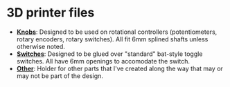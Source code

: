 # 3D printer files

* [**Knobs**](Knobs): Designed to be used on rotational controllers (potentiometers, rotary encoders, rotary switches).  All fit 6mm splined shafts unless otherwise noted.
* [**Switches**](Switches): Designed to be glued over "standard" bat-style toggle switches.  All have 6mm openings to accomodate the switch.
* [**Other**](Other): Holder for other parts that I've created along the way that may or may not be part of the design.
